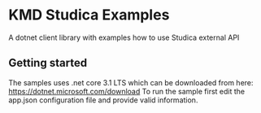 # KMD Studica Examples

A dotnet client library with examples how to use Studica external API

## Getting started 

The samples uses .net core 3.1 LTS which can be downloaded from here: https://dotnet.microsoft.com/download
To run the sample first edit the app.json configuration file and provide valid information.



